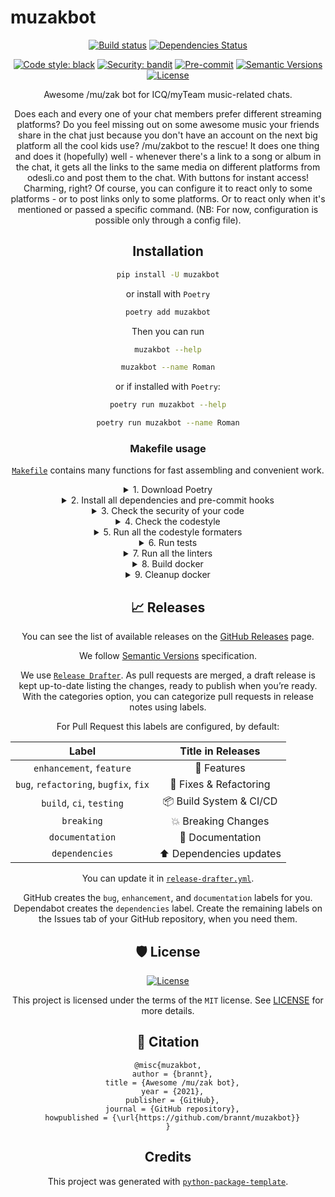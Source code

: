 # muzakbot

<div align="center">

[![Build status](https://github.com/brannt/muzakbot/workflows/build/badge.svg?branch=master&event=push)](https://github.com/brannt/muzakbot/actions?query=workflow%3Abuild)
[![Dependencies Status](https://img.shields.io/badge/dependencies-up%20to%20date-brightgreen.svg)](https://github.com/brannt/muzakbot/pulls?utf8=%E2%9C%93&q=is%3Apr%20author%3Aapp%2Fdependabot)

[![Code style: black](https://img.shields.io/badge/code%20style-black-000000.svg)](https://github.com/psf/black)
[![Security: bandit](https://img.shields.io/badge/security-bandit-green.svg)](https://github.com/PyCQA/bandit)
[![Pre-commit](https://img.shields.io/badge/pre--commit-enabled-brightgreen?logo=pre-commit&logoColor=white)](https://github.com/brannt/muzakbot/blob/master/.pre-commit-config.yaml)
[![Semantic Versions](https://img.shields.io/badge/%F0%9F%9A%80-semantic%20versions-informational.svg)](https://github.com/brannt/muzakbot/releases)
[![License](https://img.shields.io/github/license/brannt/muzakbot)](https://github.com/brannt/muzakbot/blob/master/LICENSE)

Awesome /mu/zak bot for ICQ/myTeam music-related chats.

Does each and every one of your chat members prefer different streaming platforms? Do you feel missing out on some awesome music your friends share in the chat just because you don't have an account on the next big platform all the cool kids use? /mu/zakbot to the rescue! It does one thing and does it (hopefully) well - whenever there's a link to a song or album in the chat, it gets all the links to the same media on different platforms from odesli.co and post them to the chat. With buttons for instant access! Charming, right? Of course, you can configure it to react only to some platforms - or to post links only to some platforms. Or to react only when it's mentioned or passed a specific command. (NB: For now, configuration is possible only through a config file).

## Installation

```bash
pip install -U muzakbot
```

or install with `Poetry`

```bash
poetry add muzakbot
```

Then you can run

```bash
muzakbot --help
```

```bash
muzakbot --name Roman
```

or if installed with `Poetry`:

```bash
poetry run muzakbot --help
```

```bash
poetry run muzakbot --name Roman
```

### Makefile usage

[`Makefile`](https://github.com/brannt/muzakbot/blob/master/Makefile) contains many functions for fast assembling and convenient work.

<details>
<summary>1. Download Poetry</summary>
<p>

```bash
make download-poetry
```

</p>
</details>

<details>
<summary>2. Install all dependencies and pre-commit hooks</summary>
<p>

```bash
make install
```

If you do not want to install pre-commit hooks, run the command with the NO_PRE_COMMIT flag:

```bash
make install NO_PRE_COMMIT=1
```

</p>
</details>

<details>
<summary>3. Check the security of your code</summary>
<p>

```bash
make check-safety
```

This command launches a `Poetry` and `Pip` integrity check as well as identifies security issues with `Safety` and `Bandit`. By default, the build will not crash if any of the items fail. But you can set `STRICT=1` for the entire build, or you can configure strictness for each item separately.

```bash
make check-safety STRICT=1
```

or only for `safety`:

```bash
make check-safety SAFETY_STRICT=1
```

multiple

```bash
make check-safety PIP_STRICT=1 SAFETY_STRICT=1
```

> List of flags for `check-safety` (can be set to `1` or `0`): `STRICT`, `POETRY_STRICT`, `PIP_STRICT`, `SAFETY_STRICT`, `BANDIT_STRICT`.

</p>
</details>

<details>
<summary>4. Check the codestyle</summary>
<p>

The command is similar to `check-safety` but to check the code style, obviously. It uses `Black`, `Darglint`, `Isort`, and `Mypy` inside.

```bash
make check-style
```

It may also contain the `STRICT` flag.

```bash
make check-style STRICT=1
```

> List of flags for `check-style` (can be set to `1` or `0`): `STRICT`, `BLACK_STRICT`, `DARGLINT_STRICT`, `ISORT_STRICT`, `MYPY_STRICT`.

</p>
</details>

<details>
<summary>5. Run all the codestyle formaters</summary>
<p>

Codestyle uses `pre-commit` hooks, so ensure you've run `make install` before.

```bash
make codestyle
```

</p>
</details>

<details>
<summary>6. Run tests</summary>
<p>

```bash
make test
```

</p>
</details>

<details>
<summary>7. Run all the linters</summary>
<p>

```bash
make lint
```

the same as:

```bash
make test && make check-safety && make check-style
```

> List of flags for `lint` (can be set to `1` or `0`): `STRICT`, `POETRY_STRICT`, `PIP_STRICT`, `SAFETY_STRICT`, `BANDIT_STRICT`, `BLACK_STRICT`, `DARGLINT_STRICT`, `ISORT_STRICT`, `MYPY_STRICT`.

</p>
</details>

<details>
<summary>8. Build docker</summary>
<p>

```bash
make docker
```

which is equivalent to:

```bash
make docker VERSION=latest
```

More information [here](https://github.com/brannt/muzakbot/tree/master/docker).

</p>
</details>

<details>
<summary>9. Cleanup docker</summary>
<p>

```bash
make clean_docker
```

or to remove all build

```bash
make clean
```

More information [here](https://github.com/brannt/muzakbot/tree/master/docker).

</p>
</details>

## 📈 Releases

You can see the list of available releases on the [GitHub Releases](https://github.com/brannt/muzakbot/releases) page.

We follow [Semantic Versions](https://semver.org/) specification.

We use [`Release Drafter`](https://github.com/marketplace/actions/release-drafter). As pull requests are merged, a draft release is kept up-to-date listing the changes, ready to publish when you’re ready. With the categories option, you can categorize pull requests in release notes using labels.

For Pull Request this labels are configured, by default:

|               **Label**               |  **Title in Releases**  |
| :-----------------------------------: | :---------------------: |
|       `enhancement`, `feature`        |       🚀 Features       |
| `bug`, `refactoring`, `bugfix`, `fix` | 🔧 Fixes & Refactoring  |
|       `build`, `ci`, `testing`        | 📦 Build System & CI/CD |
|              `breaking`               |   💥 Breaking Changes   |
|            `documentation`            |    📝 Documentation     |
|            `dependencies`             | ⬆️ Dependencies updates |

You can update it in [`release-drafter.yml`](https://github.com/brannt/muzakbot/blob/master/.github/release-drafter.yml).

GitHub creates the `bug`, `enhancement`, and `documentation` labels for you. Dependabot creates the `dependencies` label. Create the remaining labels on the Issues tab of your GitHub repository, when you need them.

## 🛡 License

[![License](https://img.shields.io/github/license/muzakbot/muzakbot)](https://github.com/brannt/muzakbot/blob/master/LICENSE)

This project is licensed under the terms of the `MIT` license. See [LICENSE](https://github.com/brannt/muzakbot/blob/master/LICENSE) for more details.

## 📃 Citation

```
@misc{muzakbot,
  author = {brannt},
  title = {Awesome /mu/zak bot},
  year = {2021},
  publisher = {GitHub},
  journal = {GitHub repository},
  howpublished = {\url{https://github.com/brannt/muzakbot}}
}
```

## Credits

This project was generated with [`python-package-template`](https://github.com/TezRomacH/python-package-template).
